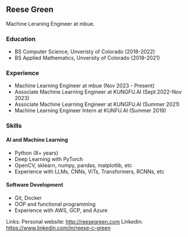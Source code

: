 ## Reese Green
Machine Leraning Engineer at mbue.

### Education
- BS Computer Science, Unveristy of Colorado (2018-2022)
- BS Applied Mathematics, Unversity of Colorado (2018-2021)

### Experience
- Machine Learning Engineer at mbue (Nov 2023 - Present)
- Associate Machine Learning Engineer at KUNGFU.AI (Sept 2022-Nov 2023)
- Associate Machine Learning Engineer at KUNGFU.AI (Summer 2021)
- Machine Learning Engineer Intern at KUNFU.AI (Summer 2019)

### Skills

#### AI and Machine Learning
- Python (8+ years)
- Deep Learning with PyTorch
- OpenCV, sklearn, numpy, pandas, matplotlib, etc
- Experience with LLMs, CNNs, ViTs, Transformers, RCNNs, etc

#### Software Development
- Git, Docker
- OOP and functional programming
- Experience with AWS, GCP, and Azure 

Links:
Personal website: http://reesegreen.com
Linkedin: https://www.linkedin.com/in/reese-c-green
